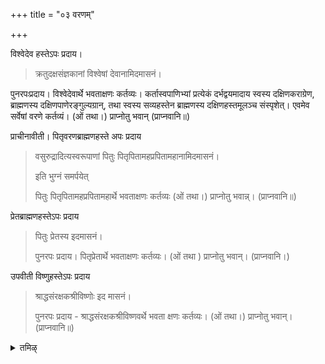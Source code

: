+++
title = "०३ वरणम्"

+++

विश्वेदेव हस्तेऽपः प्रदाय। 

> क्रतुदक्षसंज्ञकानां विश्वेषां देवानामिदमासनं। 

पुनरपःप्रदाय। विश्वेदेवार्थे भवताक्षणः कर्तव्यः। कर्तास्वपाणिभ्यां प्रत्येकं दर्भद्वयमादाय स्वस्य दक्षिणकराग्रेण, ब्राह्मणस्य दक्षिणपाणेरङ्गुल्यग्रान्, तथा स्वस्य सव्यहस्तेन ब्राह्मणस्य दक्षिणहस्तमूलञ्च संस्पृशेत्। एवमेव सर्वेषां वरणे कर्तव्यं। (ओं तथा।) प्राप्नोतु भवान् (प्राप्नवानि॥)

प्राचीनावीती। पितृवरणब्राह्मणहस्ते अपः प्रदाय 

> वसुरुद्रादित्यस्वरूपाणां पितुः पितृपितामहप्रपितामहानामिदमासनं। 
>
> इति भुग्नं समर्पयेत् 
> 
> पितुः पितृपितामहप्रपितामहार्थे भवताक्षणः कर्तव्यः (ओं तथा।) प्राप्नोतु भवान्न्। (प्राप्नवानि॥)

प्रेतब्राह्मणहस्तेऽपः प्रदाय 

> पितुः प्रेतस्य इदमासनं। 
>
> पुनरपः प्रदाय। पितृप्रेतार्थे भवताक्षणः कर्तव्यः। (ओं तथा ) प्राप्नोतु भवान्। (प्राप्नवानि।)

उपवीती विष्णुहस्तेऽपः प्रदाय 

> श्राद्धसंरक्षकश्रीविष्णोः इद मासनं। 
>
> पुनरपः प्रदाय - श्राद्धसंरक्षकश्रीविष्णवर्थे भवता क्षणः कर्तव्यः। (ओं तथा।) प्राप्नोतु भवान्। (प्राप्नवानि॥)

<details><summary>तमिऴ्</summary>

ப்ரவர்த்தய” என்று ப்ரதிவசனம்.

“தர்ப்பேஷு ஆஸீந: தர்ப்பாந்தாரயமாண: ப்ராணாநாயம்ய”. பரிபாஷையில் சொன்னபடி ஸங்கல்பித்து விஷ்வக்ஸேநம் தமாச்ரயே ஆனவுடன் ப்ராசீநாவீதம், 'ஸ்ரீ கோவிந்த + அஸ்யாம் புண்ய திதௌ ஸ்ரீ பகவதாஜ்ஞயா ச்ரீமந் நாராயண ப்ரீத்யர்த்தம் கோத்ரஸ்ய + த்வாதசேஹநி பார்வண ஏகோத்திஷ்ட ஸமுச்சய விதாநேந ஸபிண்டீகரண ச்ராத்தம் கரிஷ்யே" (குருஷ்வ என்று ப்ரதிவசனம்) உபவீதம், அப உபஸ்ப்ருச்ய, ஸாத்விகத்யாகம்.

## 3வரணம்

விச்வே தேவரிடத்தில், "அப: ப்ரதாய ஆஸநம். புநரப்: ப்ரதாய விச்வே தேவார்த்தே பவதாக்ஷண: கர்த்தவ்ய:' என்று இரு கைகளிலும் தர்ப்பங்களைக் கொண்டு வலது கையினால் ப்ராம்மணனின் வலது கை நுனியையும், இடது கையினால் பிராம்மணனின் முழங்கையையும் பிடிக்க வேண்டும். கீழே சொன்ன, 'க்ஷண: கர்த்தவ்ய:' என்றவுடன் ப்ராம்மணன்
"ஓம் த்தா” என்ற பிரதிவசனம் கூற வேண்டும். அப்படியிருந்தபடியே, "ப்ராப்நோது பவாந்டப்ராப்நவாநி' என்று பதில் உரைக்க வேண்டும். இவ்விதமே ப்ராசீநாவீத, உபவீதங்களுடன் மற்ற மூவரின் வரணமும் செய்யப்பட வேண்டும்.

</details>